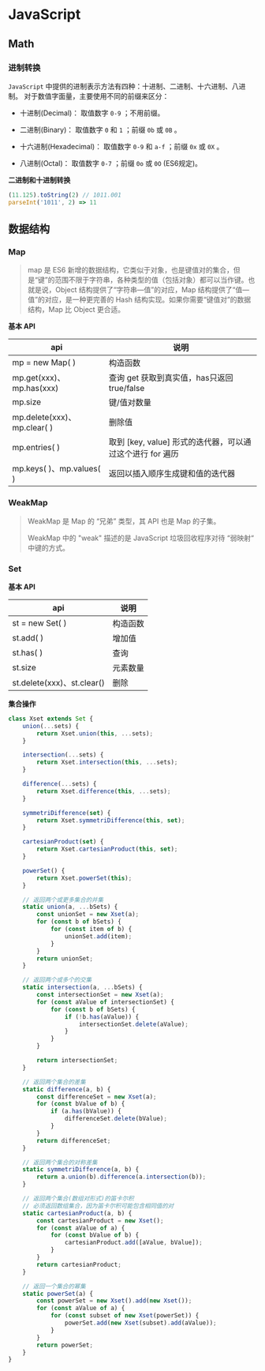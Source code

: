 # JavaScript

## Math

### 进制转换

`JavaScript` 中提供的进制表示方法有四种：十进制、二进制、十六进制、八进制。
对于数值字面量，主要使用不同的前缀来区分：

*   十进制(Decimal)：
    取值数字 `0-9` ；不用前缀。

*   二进制(Binary)：
    取值数字 `0` 和 `1` ；前缀 `0b` 或 `0B` 。

*   十六进制(Hexadecimal)：
    取值数字 `0-9` 和 `a-f` ；前缀 `0x` 或 `0X` 。

*   八进制(Octal)：
    取值数字 `0-7` ；前缀 `0o` 或 `0O` (ES6规定)。

**二进制和十进制转换**

```javascript
(11.125).toString(2) // 1011.001
parseInt('1011', 2) => 11
```

## 数据结构

### Map

> map 是 ES6 新增的数据结构，它类似于对象，也是键值对的集合，但是“键”的范围不限于字符串，各种类型的值（包括对象）都可以当作键。也就是说，Object 结构提供了“字符串—值”的对应，Map 结构提供了“值—值”的对应，是一种更完善的 Hash 结构实现。如果你需要“键值对”的数据结构，Map 比 Object 更合适。

**基本 API**

| api                         | 说明                                                      |
| --------------------------- | --------------------------------------------------------- |
| mp = new Map( )             | 构造函数                                                  |
| mp.get(xxx)、mp.has(xxx)    | 查询 get 获取到真实值，has只返回true/false                |
| mp.size                     | 键/值对数量                                               |
| mp.delete(xxx)、mp.clear( ) | 删除值                                                    |
| mp.entries( )               | 取到 [key, value] 形式的迭代器，可以通过这个进行 for 遍历 |
| mp.keys( )、mp.values( )    | 返回以插入顺序生成键和值的迭代器                          |

### WeakMap

> WeakMap 是 Map 的 “兄弟” 类型，其 API 也是 Map 的子集。
>
> WeakMap 中的 "weak" 描述的是  JavaScript 垃圾回收程序对待 “弱映射“ 中键的方式。

### Set

**基本 API**

| api                        | 说明     |
| -------------------------- | -------- |
| st = new Set( )            | 构造函数 |
| st.add( )                  | 增加值   |
| st.has( )                  | 查询     |
| st.size                    | 元素数量 |
| st.delete(xxx)、st.clear() | 删除     |

**集合操作**

```javascript
class Xset extends Set {
    union(...sets) {
        return Xset.union(this, ...sets);
    }

    intersection(...sets) {
        return Xset.intersection(this, ...sets);
    }

    difference(...sets) {
        return Xset.difference(this, ...sets);
    }

    symmetriDifference(set) {
        return Xset.symmetriDifference(this, set);
    }

    cartesianProduct(set) {
        return Xset.cartesianProduct(this, set);
    }

    powerSet() {
        return Xset.powerSet(this);
    }

    // 返回两个或更多集合的并集
    static union(a, ...bSets) {
        const unionSet = new Xset(a);
        for (const b of bSets) {
            for (const item of b) {
                unionSet.add(item);
            }
        }
        return unionSet;
    }

    // 返回两个或多个的交集
    static intersection(a, ...bSets) {
        const intersectionSet = new Xset(a);
        for (const aValue of intersectionSet) {
            for (const b of bSets) {
                if (!b.has(aValue)) {
                    intersectionSet.delete(aValue);
                }
            }
        }

        return intersectionSet;
    }

    // 返回两个集合的差集
    static difference(a, b) {
        const differenceSet = new Xset(a);
        for (const bValue of b) {
            if (a.has(bValue)) {
                differenceSet.delete(bValue);
            }
        }
        return differenceSet;
    }

    // 返回两个集合的对称差集
    static symmetriDifference(a, b) {
        return a.union(b).difference(a.intersection(b));
    }

    // 返回两个集合(数组对形式)的笛卡尔积
    // 必须返回数组集合，因为笛卡尔积可能包含相同值的对
    static cartesianProduct(a, b) {
        const cartesianProduct = new Xset();
        for (const aValue of a) {
            for (const bValue of b) {
                cartesianProduct.add([aValue, bValue]);
            }
        }
        return cartesianProduct;
    }

    // 返回一个集合的幂集
    static powerSet(a) {
        const powerSet = new Xset().add(new Xset());
        for (const aValue of a) {
            for (const subset of new Xset(powerSet)) {
                powerSet.add(new Xset(subset).add(aValue));
            }
        }
        return powerSet;
    }
}
```
